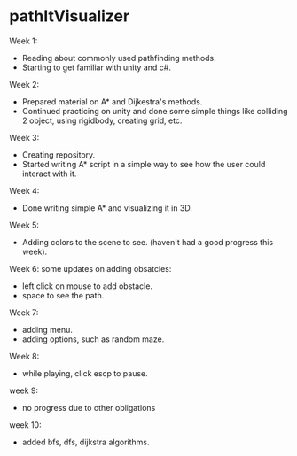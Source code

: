 # pathItVisualizer

Week 1:
- Reading about commonly used pathfinding methods.
- Starting to get familiar with unity and c#.

Week 2:
- Prepared material on A* and Dijkestra's methods.
- Continued practicing on unity and done some simple things like colliding 2 object, using rigidbody, creating grid, etc.

Week 3:
- Creating repository.
- Started writing A* script in a simple way to see how the user could interact with it.

Week 4:
- Done writing simple A* and visualizing it in 3D.

Week 5:
- Adding colors to the scene to see.
(haven't had a good progress this week).

Week 6:
some updates on adding obsatcles:
- left click on mouse to add obstacle.
- space to see the path.

Week 7:
- adding menu.
- adding options, such as random maze.

Week 8:
- while playing, click escp to pause.

week 9:
- no progress due to other obligations

week 10: 
- added bfs, dfs, dijkstra algorithms.

